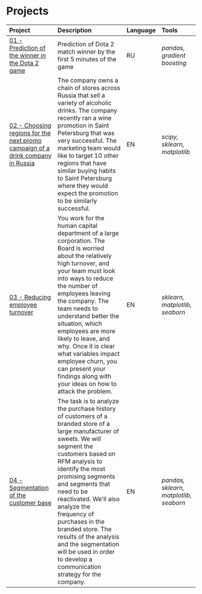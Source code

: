 # Projects

| Project | Description | Language | Tools | 
| :---------------------- | :---------------------- | :---------------------- | :---------------------- |
| [01 - Prediction of the winner in the Dota 2 game](https://github.com/MarinaKashcheeva/projects2/blob/main/01_Prediction%20of%20the%20winner%20in%20the%20Dota%202%20game.ipynb) | Prediction of Dota 2 match winner by the first 5 minutes of the game | RU | *pandas, gradient boosting* |
| [02 - Choosing regions for the next promo campaign of a drink company in Russia](https://github.com/MarinaKashcheeva/projects2/blob/main/02_Choosing%20regions%20for%20the%20next%20promo%20campaign%20of%20a%20drink%20company%20in%20Russia.ipynb) | The company owns a chain of stores across Russia that sell a variety of alcoholic drinks. The company recently ran a wine promotion in Saint Petersburg that was very successful. The marketing team would like to target 10 other regions that have similar buying habits to Saint Petersburg where they would expect the promotion to be similarly successful. | EN | *scipy, sklearn, matplotlib* |
| [03 - Reducing employee turnover](https://github.com/MarinaKashcheeva/projects2/blob/main/03_Reducing%20employee%20turnover.ipynb) | You work for the human capital department of a large corporation. The Board is worried about the relatively high turnover, and your team must look into ways to reduce the number of employees leaving the company. The team needs to understand better the situation, which employees are more likely to leave, and why. Once it is clear what variables impact employee churn, you can present your findings along with your ideas on how to attack the problem. | EN | *sklearn, matplotlib, seaborn* |
| [04 - Segmentation of the customer base](https://github.com/MarinaKashcheeva/projects2/blob/main/04_Segmentation%20of%20the%20customer%20base%20of%20a%20large%20manufacturer%20of%20sweets.ipynb) | The task is to analyze the purchase history of customers of a branded store of a large manufacturer of sweets. We will segment the customers based on RFM analysis to identify the most promising segments and segments that need to be reactivated. We'll also analyze the frequency of purchases in the branded store. The results of the analysis and the segmentation will be used in order to develop a communication strategy for the company. | EN | *pandas, sklearn, matplotlib, seaborn* |
